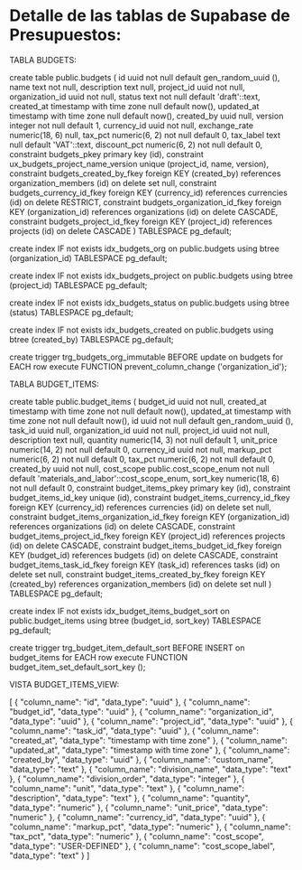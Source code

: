 # Detalle de las tablas de Supabase de Presupuestos:

TABLA BUDGETS:

create table public.budgets (
  id uuid not null default gen_random_uuid (),
  name text not null,
  description text null,
  project_id uuid not null,
  organization_id uuid not null,
  status text not null default 'draft'::text,
  created_at timestamp with time zone null default now(),
  updated_at timestamp with time zone null default now(),
  created_by uuid null,
  version integer not null default 1,
  currency_id uuid not null,
  exchange_rate numeric(18, 6) null,
  tax_pct numeric(6, 2) not null default 0,
  tax_label text null default 'VAT'::text,
  discount_pct numeric(6, 2) not null default 0,
  constraint budgets_pkey primary key (id),
  constraint ux_budgets_project_name_version unique (project_id, name, version),
  constraint budgets_created_by_fkey foreign KEY (created_by) references organization_members (id) on delete set null,
  constraint budgets_currency_id_fkey foreign KEY (currency_id) references currencies (id) on delete RESTRICT,
  constraint budgets_organization_id_fkey foreign KEY (organization_id) references organizations (id) on delete CASCADE,
  constraint budgets_project_id_fkey foreign KEY (project_id) references projects (id) on delete CASCADE
) TABLESPACE pg_default;

create index IF not exists idx_budgets_org on public.budgets using btree (organization_id) TABLESPACE pg_default;

create index IF not exists idx_budgets_project on public.budgets using btree (project_id) TABLESPACE pg_default;

create index IF not exists idx_budgets_status on public.budgets using btree (status) TABLESPACE pg_default;

create index IF not exists idx_budgets_created on public.budgets using btree (created_by) TABLESPACE pg_default;

create trigger trg_budgets_org_immutable BEFORE
update on budgets for EACH row
execute FUNCTION prevent_column_change ('organization_id');

TABLA BUDGET_ITEMS:

create table public.budget_items (
  budget_id uuid not null,
  created_at timestamp with time zone not null default now(),
  updated_at timestamp with time zone not null default now(),
  id uuid not null default gen_random_uuid (),
  task_id uuid null,
  organization_id uuid not null,
  project_id uuid not null,
  description text null,
  quantity numeric(14, 3) not null default 1,
  unit_price numeric(14, 2) not null default 0,
  currency_id uuid not null,
  markup_pct numeric(6, 2) not null default 0,
  tax_pct numeric(6, 2) not null default 0,
  created_by uuid not null,
  cost_scope public.cost_scope_enum not null default 'materials_and_labor'::cost_scope_enum,
  sort_key numeric(18, 6) not null default 0,
  constraint budget_items_pkey primary key (id),
  constraint budget_items_id_key unique (id),
  constraint budget_items_currency_id_fkey foreign KEY (currency_id) references currencies (id) on delete set null,
  constraint budget_items_organization_id_fkey foreign KEY (organization_id) references organizations (id) on delete CASCADE,
  constraint budget_items_project_id_fkey foreign KEY (project_id) references projects (id) on delete CASCADE,
  constraint budget_items_budget_id_fkey foreign KEY (budget_id) references budgets (id) on delete CASCADE,
  constraint budget_items_task_id_fkey foreign KEY (task_id) references tasks (id) on delete set null,
  constraint budget_items_created_by_fkey foreign KEY (created_by) references organization_members (id) on delete set null
) TABLESPACE pg_default;

create index IF not exists idx_budget_items_budget_sort on public.budget_items using btree (budget_id, sort_key) TABLESPACE pg_default;

create trigger trg_budget_item_default_sort BEFORE INSERT on budget_items for EACH row
execute FUNCTION budget_item_set_default_sort_key ();

VISTA BUDGET_ITEMS_VIEW:

[
  {
    "column_name": "id",
    "data_type": "uuid"
  },
  {
    "column_name": "budget_id",
    "data_type": "uuid"
  },
  {
    "column_name": "organization_id",
    "data_type": "uuid"
  },
  {
    "column_name": "project_id",
    "data_type": "uuid"
  },
  {
    "column_name": "task_id",
    "data_type": "uuid"
  },
  {
    "column_name": "created_at",
    "data_type": "timestamp with time zone"
  },
  {
    "column_name": "updated_at",
    "data_type": "timestamp with time zone"
  },
  {
    "column_name": "created_by",
    "data_type": "uuid"
  },
  {
    "column_name": "custom_name",
    "data_type": "text"
  },
  {
    "column_name": "division_name",
    "data_type": "text"
  },
  {
    "column_name": "division_order",
    "data_type": "integer"
  },
  {
    "column_name": "unit",
    "data_type": "text"
  },
  {
    "column_name": "description",
    "data_type": "text"
  },
  {
    "column_name": "quantity",
    "data_type": "numeric"
  },
  {
    "column_name": "unit_price",
    "data_type": "numeric"
  },
  {
    "column_name": "currency_id",
    "data_type": "uuid"
  },
  {
    "column_name": "markup_pct",
    "data_type": "numeric"
  },
  {
    "column_name": "tax_pct",
    "data_type": "numeric"
  },
  {
    "column_name": "cost_scope",
    "data_type": "USER-DEFINED"
  },
  {
    "column_name": "cost_scope_label",
    "data_type": "text"
  }
]